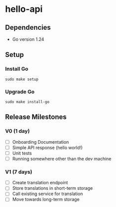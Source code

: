 # hello-api
## Dependencies
- Go version 1.24
## Setup
### Install Go
`sudo make setup`
### Upgrade Go
`sudo make install-go`
## Release Milestones
### V0 (1 day)
- [ ] Onboarding Documentation
- [ ] Simple API response (hello world!)
- [ ] Unit tests
- [ ] Running somewhere other than the dev machine

### V1 (7 days)
- [ ] Create translation endpoint
- [ ] Store translations in short-term storage
- [ ] Call existing service for translation
- [ ] Move towards long-term storage
